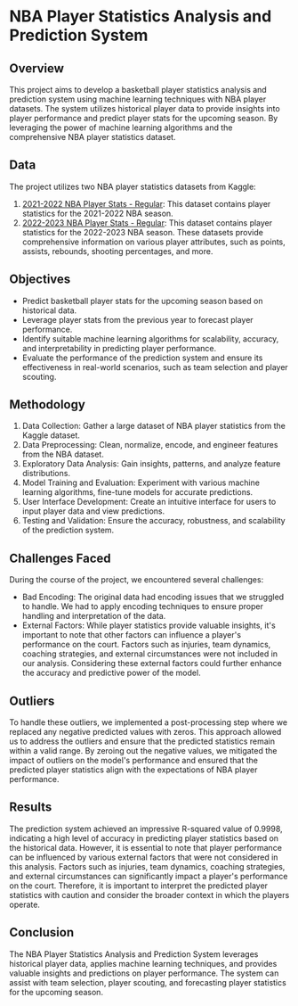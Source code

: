 # NBA Player Statistics Analysis and Prediction System

## Overview
This project aims to develop a basketball player statistics analysis and prediction system using machine learning techniques with NBA player datasets. The system utilizes historical player data to provide insights into player performance and predict player stats for the upcoming season. By leveraging the power of machine learning algorithms and the comprehensive NBA player statistics dataset.

## Data
The project utilizes two NBA player statistics datasets from Kaggle:
1. [2021-2022 NBA Player Stats - Regular](https://www.kaggle.com/datasets/vivovinco/nba-player-stats): This dataset contains player statistics for the 2021-2022 NBA season.
2. [2022-2023 NBA Player Stats - Regular](https://www.kaggle.com/datasets/vivovinco/20222023-nba-player-stats-regular?select=2022-2023+NBA+Player+Stats+-+Regular.csv): This dataset contains player statistics for the 2022-2023 NBA season.
These datasets provide comprehensive information on various player attributes, such as points, assists, rebounds, shooting percentages, and more.

## Objectives
- Predict basketball player stats for the upcoming season based on historical data.
- Leverage player stats from the previous year to forecast player performance.
- Identify suitable machine learning algorithms for scalability, accuracy, and interpretability in predicting player performance.
- Evaluate the performance of the prediction system and ensure its effectiveness in real-world scenarios, such as team selection and player scouting.

## Methodology
1. Data Collection: Gather a large dataset of NBA player statistics from the Kaggle dataset.
2. Data Preprocessing: Clean, normalize, encode, and engineer features from the NBA dataset.
3. Exploratory Data Analysis: Gain insights, patterns, and analyze feature distributions.
4. Model Training and Evaluation: Experiment with various machine learning algorithms, fine-tune models for accurate predictions.
5. User Interface Development: Create an intuitive interface for users to input player data and view predictions.
6. Testing and Validation: Ensure the accuracy, robustness, and scalability of the prediction system.

## Challenges Faced
During the course of the project, we encountered several challenges:
- Bad Encoding: The original data had encoding issues that we struggled to handle. We had to apply encoding techniques to ensure proper handling and interpretation of the data.
- External Factors: While player statistics provide valuable insights, it's important to note that other factors can influence a player's performance on the court. Factors such as injuries, team dynamics, coaching strategies, and external circumstances were not included in our analysis. Considering these external factors could further enhance the accuracy and predictive power of the model.

## Outliers
To handle these outliers, we implemented a post-processing step where we replaced any negative predicted values with zeros. This approach allowed us to address the outliers and ensure that the predicted statistics remain within a valid range. By zeroing out the negative values, we mitigated the impact of outliers on the model's performance and ensured that the predicted player statistics align with the expectations of NBA player performance.

## Results
The prediction system achieved an impressive R-squared value of 0.9998, indicating a high level of accuracy in predicting player statistics based on the historical data.
However, it is essential to note that player performance can be influenced by various external factors that were not considered in this analysis. Factors such as injuries, team dynamics, coaching strategies, and external circumstances can significantly impact a player's performance on the court. Therefore, it is important to interpret the predicted player statistics with caution and consider the broader context in which the players operate.

## Conclusion
The NBA Player Statistics Analysis and Prediction System leverages historical player data, applies machine learning techniques, and provides valuable insights and predictions on player performance. The system can assist with team selection, player scouting, and forecasting player statistics for the upcoming season.